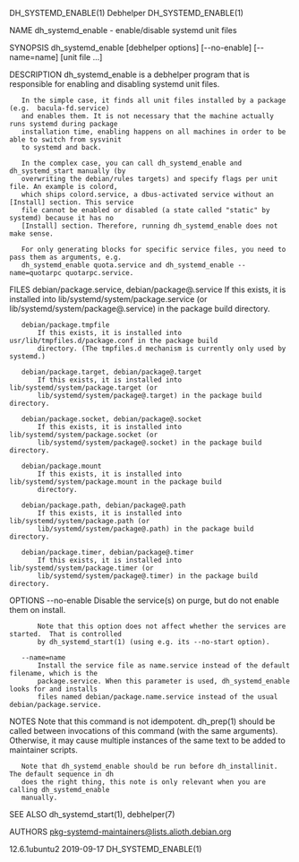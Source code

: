 DH_SYSTEMD_ENABLE(1)                           Debhelper                          DH_SYSTEMD_ENABLE(1)

NAME
       dh_systemd_enable - enable/disable systemd unit files

SYNOPSIS
       dh_systemd_enable [debhelper options] [--no-enable] [--name=name] [unit file ...]

DESCRIPTION
       dh_systemd_enable is a debhelper program that is responsible for enabling and disabling systemd
       unit files.

       In the simple case, it finds all unit files installed by a package (e.g.  bacula-fd.service)
       and enables them. It is not necessary that the machine actually runs systemd during package
       installation time, enabling happens on all machines in order to be able to switch from sysvinit
       to systemd and back.

       In the complex case, you can call dh_systemd_enable and dh_systemd_start manually (by
       overwriting the debian/rules targets) and specify flags per unit file. An example is colord,
       which ships colord.service, a dbus-activated service without an [Install] section. This service
       file cannot be enabled or disabled (a state called "static" by systemd) because it has no
       [Install] section. Therefore, running dh_systemd_enable does not make sense.

       For only generating blocks for specific service files, you need to pass them as arguments, e.g.
       dh_systemd_enable quota.service and dh_systemd_enable --name=quotarpc quotarpc.service.

FILES
       debian/package.service, debian/package@.service
           If this exists, it is installed into lib/systemd/system/package.service (or
           lib/systemd/system/package@.service) in the package build directory.

       debian/package.tmpfile
           If this exists, it is installed into usr/lib/tmpfiles.d/package.conf in the package build
           directory. (The tmpfiles.d mechanism is currently only used by systemd.)

       debian/package.target, debian/package@.target
           If this exists, it is installed into lib/systemd/system/package.target (or
           lib/systemd/system/package@.target) in the package build directory.

       debian/package.socket, debian/package@.socket
           If this exists, it is installed into lib/systemd/system/package.socket (or
           lib/systemd/system/package@.socket) in the package build directory.

       debian/package.mount
           If this exists, it is installed into lib/systemd/system/package.mount in the package build
           directory.

       debian/package.path, debian/package@.path
           If this exists, it is installed into lib/systemd/system/package.path (or
           lib/systemd/system/package@.path) in the package build directory.

       debian/package.timer, debian/package@.timer
           If this exists, it is installed into lib/systemd/system/package.timer (or
           lib/systemd/system/package@.timer) in the package build directory.

OPTIONS
       --no-enable
           Disable the service(s) on purge, but do not enable them on install.

           Note that this option does not affect whether the services are started.  That is controlled
           by dh_systemd_start(1) (using e.g. its --no-start option).

       --name=name
           Install the service file as name.service instead of the default filename, which is the
           package.service. When this parameter is used, dh_systemd_enable looks for and installs
           files named debian/package.name.service instead of the usual debian/package.service.

NOTES
       Note that this command is not idempotent. dh_prep(1) should be called between invocations of
       this command (with the same arguments). Otherwise, it may cause multiple instances of the same
       text to be added to maintainer scripts.

       Note that dh_systemd_enable should be run before dh_installinit.  The default sequence in dh
       does the right thing, this note is only relevant when you are calling dh_systemd_enable
       manually.

SEE ALSO
       dh_systemd_start(1), debhelper(7)

AUTHORS
       pkg-systemd-maintainers@lists.alioth.debian.org

12.6.1ubuntu2                                 2019-09-17                          DH_SYSTEMD_ENABLE(1)
